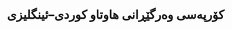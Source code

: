 ---
title: "کۆرپەسی وەرگێڕانی هاوتاو کوردی–ئینگلیزی"
publishedDate: "2023-05-08"
mainPaperId: "paper-2"
paperIds: ["paper-2"]
githubUrl: "https://github.com/kailab/kurdish-english-parallel"
description: "کۆرپەسێکی بەرزکوالێتی هاوتاو بە 500,000 لەکی ڕستە بۆ وەرگێڕانی کوردی–ئینگلیزی، دەربەرەدەر لە چەند بواردایەک و بە پاشگیری هاوسەنگ لە سۆرانی و کورمانجی."
structure: "پەڕگەی جوداکراو بە 탭 (TSV) لەگەڵ ڕستە هاوکاتکراوەکان، مێتاداتا لەگەڵ تاگەکانێکی بوار و نمرەی کوالێتی، پەڕگەی سەرچاوەکان"
cite: "سەلیم، نێزار؛ و ڕەشید، لەیلا (2023). کۆرپەسی وەرگێڕانی هاوتاو کوردی–ئینگلیزی. گەنجینەی داتای توێژینەوەی KaiLab. https://doi.org/10.5281/kurd-en-parallel.v1"
size: "450 MB"
license: "CC BY-SA 4.0"
format: ["TSV", "JSON"]
languages: ["کوردی (سۆرانی)", "کوردی (کورمانجی)", "ئینگلیزی"]
domain: "وەرگێڕان"
organizationIds: [1, 5]
draft: false
--- 